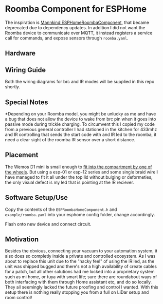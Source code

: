 # Roomba Component for ESPHome

The inspiration is [Mannkind ESPHomeRoombaComponent](https://github.com/mannkind/ESPHomeRoombaComponent), that became deprecated due to dependency updates.
In addition I did not want the Roomba device to communicate over MQTT, it instead registers a service call for commands, and expose sensors through `roomba.yaml`.

## Hardware

## Wiring Guide
 Both the wiring diagrams for brc and IR modes will be supplied in this repo shortly.

## Special Notes

*Depending on your Roomba model, you might be unlucky as me and have a bug that does not allow the device to wake from brc pin when it goes into passive mode during trickle charging. To circumvent this I copied my code from a previous general controller I had stationed in the kitchen for 433mhz and IR controlling that sends the start code with and IR led to the roomba, it need a clear sight of the roomba IR sensor over a short distance.

## Placement

The Wemos D1 mini is small enough to [fit into the compartment by one of the wheels](https://community-home-assistant-assets.s3.dualstack.us-west-2.amazonaws.com/optimized/2X/a/a258c7253f8bd3fe76ad9e7aa1202b60bd113d74_2_496x600.jpg). 
But using a esp-01 or esp-12 series and some single braid wire I have managed to fit it all under the top lid without bulging or deformeties, the only visual defect is my led that is pointing at the IR reciever.


## Software Setup/Use

Copy the contents of the `ESPRoombaHomeComponent.h` and `example/roomba.yaml` into your esphome config folder, change accordingly.

Flash onto new device and connect circuit.


## Motivation

Besides the obvious, connecting your vacuum to your automation system, it also does so completly inside a private and controlled ecosystem. As I was about to replace this unit due to the "hacky feel" of using the IR led, as the unit was shipped bugged and there's not a high availability of create cables for a patch, but all other solutions had me locked into a proprietary system such as mi home, or tuya with smart life; sure there are roundabout ways of both interfacing with them through Home assistant etc, and do so locally. They all seemingly lacked the future proofing and control I wanted. With this setup there is nothing really stopping you from a full on LiDar setup and room control!
